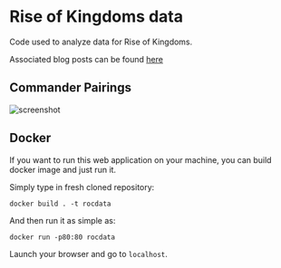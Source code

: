 # Rise of Kingdoms data

Code used to analyze data for Rise of Kingdoms.

Associated blog posts can be found [here](https://www.simonho.ca/tag/rise-of-kingdoms/)

## Commander Pairings

![screenshot](images/pairings.png)


## Docker

If you want to run this web application on your machine, you can build docker image and just run it.

Simply type in fresh cloned repository:

`docker build . -t rocdata`

And then run it as simple as:

`docker run -p80:80 rocdata`

Launch your browser and go to `localhost`.

